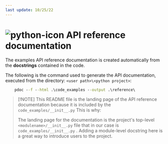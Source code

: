 ```yaml
---
last update: 10/25/22
---
```


# ![python-icon](../../media/icons/python-icon.svg) API reference documentation

The examples API reference documentation is created automatically from the
**docstrings** contained in the code.  

The following is the command used to generate the API documentation, executed
from the directory: `<user path>\<python project>`:

```cmd
    pdoc --f --html .\code_examples --output .\reference\
```

> [!NOTE] This README file is the landing page of the API reference
documentation because it is included by the `code_examples/__init__.py` This is
why:
>
> The landing page for the documentation is the project's top-level
`<modulename>/__init__.py` file that in our case is `code_examples/__init__.py`
> .  Adding a module-level docstring here is a great way to introduce users to
> the project. 
